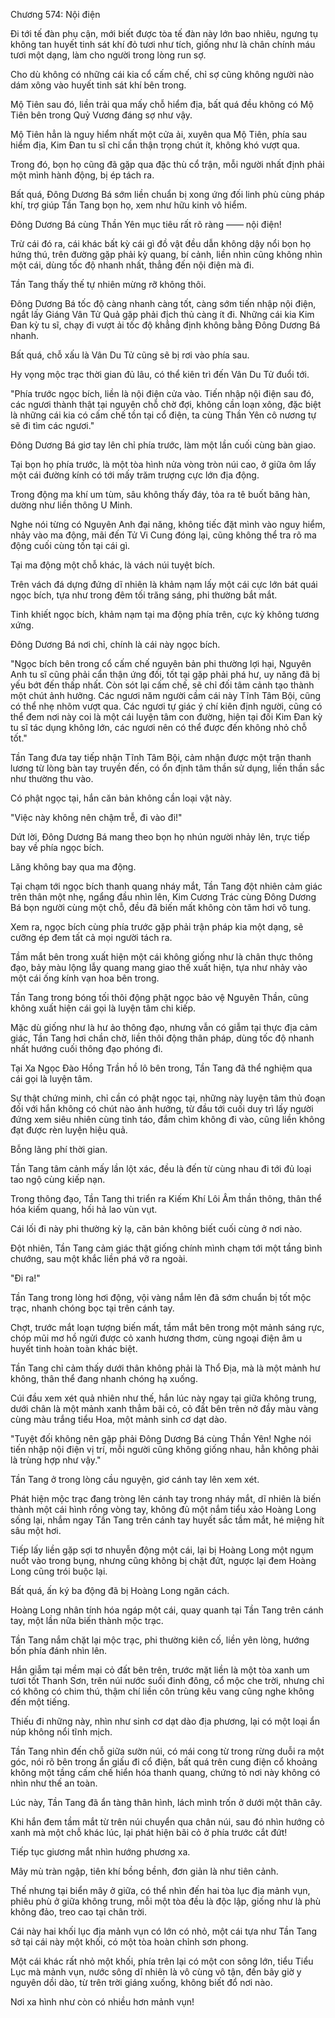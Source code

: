 




Chương 574: Nội điện


Đi tới tế đàn phụ cận, mới biết được tòa tế đàn này lớn bao nhiêu, ngưng tụ không tan huyết tinh sát khí đỏ tươi như tích, giống như là chân chính máu tươi một dạng, làm cho người trong lòng run sợ.

Cho dù không có những cái kia cổ cấm chế, chỉ sợ cũng không người nào dám xông vào huyết tinh sát khí bên trong.

Mộ Tiên sau đó, liền trải qua mấy chỗ hiểm địa, bất quá đều không có Mộ Tiên bên trong Quỷ Vương đáng sợ như vậy.

Mộ Tiên hẳn là nguy hiểm nhất một cửa ải, xuyên qua Mộ Tiên, phía sau hiểm địa, Kim Đan tu sĩ chỉ cần thận trọng chút ít, không khó vượt qua.

Trong đó, bọn họ cũng đã gặp qua đặc thù cổ trận, mỗi người nhất định phải một mình hành động, bị ép tách ra.

Bất quá, Đông Dương Bá sớm liền chuẩn bị xong ứng đối linh phù cùng pháp khí, trợ giúp Tần Tang bọn họ, xem như hữu kinh vô hiểm.

Đông Dương Bá cùng Thần Yên mục tiêu rất rõ ràng —— nội điện!

Trừ cái đó ra, cái khác bất kỳ cái gì đồ vật đều dẫn không dậy nổi bọn họ hứng thú, trên đường gặp phải kỳ quang, bí cảnh, liền nhìn cũng không nhìn một cái, dùng tốc độ nhanh nhất, thẳng đến nội điện mà đi.

Tần Tang thấy thế tự nhiên mừng rỡ không thôi.

Đông Dương Bá tốc độ càng nhanh càng tốt, càng sớm tiến nhập nội điện, ngắt lấy Giáng Vân Tử Quả gặp phải địch thủ càng ít đi. Những cái kia Kim Đan kỳ tu sĩ, chạy đi vượt ải tốc độ khẳng định không bằng Đông Dương Bá nhanh.

Bất quá, chỗ xấu là Vân Du Tử cũng sẽ bị rơi vào phía sau.

Hy vọng mộc trạc thời gian đủ lâu, có thể kiên trì đến Vân Du Tử đuổi tới.

"Phía trước ngọc bích, liền là nội điện cửa vào. Tiến nhập nội điện sau đó, các ngươi thành thật tại nguyên chỗ chờ đợi, không cần loạn xông, đặc biệt là những cái kia có cấm chế tồn tại cổ điện, ta cùng Thần Yên cô nương tự sẽ đi tìm các ngươi."

Đông Dương Bá giơ tay lên chỉ phía trước, làm một lần cuối cùng bàn giao.

Tại bọn họ phía trước, là một tòa hình nửa vòng tròn núi cao, ở giữa ôm lấy một cái đường kính có tới mấy trăm trượng cực lớn địa động.

Trong động ma khí um tùm, sâu không thấy đáy, tỏa ra tê buốt băng hàn, dường như liền thông U Minh.

Nghe nói từng có Nguyên Anh đại năng, không tiếc đặt mình vào nguy hiểm, nhảy vào ma động, mãi đến Tử Vi Cung đóng lại, cũng không thể tra rõ ma động cuối cùng tồn tại cái gì.

Tại ma động một chỗ khác, là vách núi tuyệt bích.

Trên vách đá dựng đứng dĩ nhiên là khảm nạm lấy một cái cực lớn bát quái ngọc bích, tựa như trong đêm tối trăng sáng, phi thường bắt mắt.

Tinh khiết ngọc bích, khảm nạm tại ma động phía trên, cực kỳ không tương xứng.

Đông Dương Bá nơi chỉ, chính là cái này ngọc bích.

"Ngọc bích bên trong cổ cấm chế nguyên bản phi thường lợi hại, Nguyên Anh tu sĩ cũng phải cẩn thận ứng đối, tốt tại gặp phải phá hư, uy năng đã bị yếu bớt đến thấp nhất. Còn sót lại cấm chế, sẽ chỉ đối tâm cảnh tạo thành một chút ảnh hưởng. Các ngươi năm người cầm cái này Tĩnh Tâm Bội, cũng có thể nhẹ nhõm vượt qua. Các ngươi tự giác ý chí kiên định người, cũng có thể đem nơi này coi là một cái luyện tâm con đường, hiện tại đối Kim Đan kỳ tu sĩ tác dụng không lớn, các ngươi nên có thể được đến không nhỏ chỗ tốt."

Tần Tang đưa tay tiếp nhận Tĩnh Tâm Bội, cảm nhận được một trận thanh lương từ lòng bàn tay truyền đến, có ổn định tâm thần sử dụng, liền thần sắc như thường thu vào.

Có phật ngọc tại, hắn căn bản không cần loại vật này.

"Việc này không nên chậm trễ, đi vào đi!"

Dứt lời, Đông Dương Bá mang theo bọn họ nhún người nhảy lên, trực tiếp bay về phía ngọc bích.

Lăng không bay qua ma động.

Tại chạm tới ngọc bích thanh quang nháy mắt, Tần Tang đột nhiên cảm giác trên thân một nhẹ, ngẩng đầu nhìn lên, Kim Cương Trác cùng Đông Dương Bá bọn người cùng một chỗ, đều đã biến mất không còn tăm hơi vô tung.

Xem ra, ngọc bích cùng phía trước gặp phải trận pháp kia một dạng, sẽ cưỡng ép đem tất cả mọi người tách ra.

Tầm mắt bên trong xuất hiện một cái không giống như là chân thực thông đạo, bảy màu lộng lẫy quang mang giao thế xuất hiện, tựa như nhảy vào một cái ống kính vạn hoa bên trong.

Tần Tang trong bóng tối thôi động phật ngọc bảo vệ Nguyên Thần, cũng không xuất hiện cái gọi là luyện tâm chi kiếp.

Mặc dù giống như là hư ảo thông đạo, nhưng vẫn có giẫm tại thực địa cảm giác, Tần Tang hơi chần chờ, liền thôi động thân pháp, dùng tốc độ nhanh nhất hướng cuối thông đạo phóng đi.

Tại Xa Ngọc Đào Hồng Trần hồ lô bên trong, Tần Tang đã thể nghiệm qua cái gọi là luyện tâm.

Sự thật chứng minh, chỉ cần có phật ngọc tại, những này luyện tâm thủ đoạn đối với hắn không có chút nào ảnh hưởng, từ đầu tới cuối duy trì lấy người đứng xem siêu nhiên cùng tỉnh táo, đắm chìm không đi vào, cũng liền không đạt được rèn luyện hiệu quả.

Bỗng lãng phí thời gian.

Tần Tang tâm cảnh mấy lần lột xác, đều là đến từ cùng nhau đi tới đủ loại tao ngộ cùng kiếp nạn.

Trong thông đạo, Tần Tang thi triển ra Kiếm Khí Lôi Âm thần thông, thân thể hóa kiếm quang, hối hả lao vùn vụt.

Cái lối đi này phi thường kỳ lạ, căn bản không biết cuối cùng ở nơi nào.

Đột nhiên, Tần Tang cảm giác thật giống chính mình chạm tới một tầng bình chướng, sau một khắc liền phá vỡ ra ngoài.

"Đi ra!"

Tần Tang trong lòng hơi động, vội vàng nắm lên đã sớm chuẩn bị tốt mộc trạc, nhanh chóng bọc tại trên cánh tay.

Chợt, trước mắt loạn tượng biến mất, tầm mắt bên trong một mảnh sáng rực, chóp mũi mơ hồ ngửi được cỏ xanh hương thơm, cùng ngoại điện âm u huyết tinh hoàn toàn khác biệt.

Tần Tang chỉ cảm thấy dưới thân không phải là Thổ Địa, mà là một mảnh hư không, thân thể đang nhanh chóng hạ xuống.

Cúi đầu xem xét quả nhiên như thế, hắn lúc này ngay tại giữa không trung, dưới chân là một mảnh xanh thẳm bãi cỏ, cỏ đất bên trên nở đầy màu vàng cùng màu trắng tiểu Hoa, một mảnh sinh cơ dạt dào.

"Tuyệt đối không nên gặp phải Đông Dương Bá cùng Thần Yên! Nghe nói tiến nhập nội điện vị trí, mỗi người cũng không giống nhau, hẳn không phải là trùng hợp như vậy."

Tần Tang ở trong lòng cầu nguyện, giơ cánh tay lên xem xét.

Phát hiện mộc trạc đang tròng lên cánh tay trong nháy mắt, dĩ nhiên là biến thành một cái hình rồng vòng tay, không đủ một nắm tiểu xảo Hoàng Long sống lại, nhắm ngay Tần Tang trên cánh tay huyết sắc tầm mắt, hé miệng hít sâu một hơi.

Tiếp lấy liền gặp sợi tơ nhuyễn động một cái, lại bị Hoàng Long một ngụm nuốt vào trong bụng, nhưng cũng không bị chặt đứt, ngược lại đem Hoàng Long cũng trói buộc lại.

Bất quá, ấn ký ba động đã bị Hoàng Long ngăn cách.

Hoàng Long nhân tính hóa ngáp một cái, quay quanh tại Tần Tang trên cánh tay, một lần nữa biến thành mộc trạc.

Tần Tang nắm chặt lại mộc trạc, phi thường kiên cố, liền yên lòng, hướng bốn phía đánh nhìn lên.

Hắn giẫm tại mềm mại cỏ đất bên trên, trước mặt liền là một tòa xanh um tươi tốt Thanh Sơn, trên núi nước suối đinh đông, cổ mộc che trời, nhưng chỉ có không có chim thú, thậm chí liền côn trùng kêu vang cũng nghe không đến một tiếng.

Thiếu đi những này, nhìn như sinh cơ dạt dào địa phương, lại có một loại ẩn núp không nổi tĩnh mịch.

Tần Tang nhìn đến chỗ giữa sườn núi, có mái cong từ trong rừng duỗi ra một góc, nói rõ bên trong ẩn giấu đi cổ điện, bất quá trên cung điện cổ khoảng không một tầng cấm chế hiển hóa thanh quang, chứng tỏ nơi này không có nhìn như thế an toàn.

Lúc này, Tần Tang đã ẩn tàng thân hình, lách mình trốn ở dưới một thân cây.

Khi hắn đem tầm mắt từ trên núi chuyển qua chân núi, sau đó nhìn hướng cỏ xanh mà một chỗ khác lúc, lại phát hiện bãi cỏ ở phía trước cắt đứt!

Tiếp tục giương mắt nhìn hướng phương xa.

Mây mù tràn ngập, tiên khí bồng bềnh, đơn giản là như tiên cảnh.

Thế nhưng tại biển mây ở giữa, có thể nhìn đến hai tòa lục địa mảnh vụn, phiêu phù ở giữa không trung, mỗi một tòa đều là độc lập, giống như là phù không đảo, treo cao tại chân trời.

Cái này hai khối lục địa mảnh vụn có lớn có nhỏ, một cái tựa như Tần Tang sở tại cái này một khối, có một tòa hoàn chỉnh sơn phong.

Một cái khác rất nhỏ một khối, phía trên lại có một con sông lớn, tiểu Tiểu Lục mà mảnh vụn, nước sông dĩ nhiên là vô cùng vô tận, đến bây giờ y nguyên dồi dào, từ trên trời giáng xuống, không biết đổ nơi nào.

Nơi xa hình như còn có nhiều hơn mảnh vụn!




